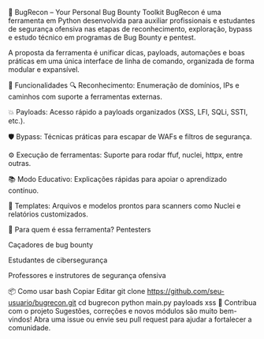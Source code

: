 🐞 BugRecon – Your Personal Bug Bounty Toolkit
BugRecon é uma ferramenta em Python desenvolvida para auxiliar profissionais e estudantes de segurança ofensiva nas etapas de reconhecimento, exploração, bypass e estudo técnico em programas de Bug Bounty e pentest.

A proposta da ferramenta é unificar dicas, payloads, automações e boas práticas em uma única interface de linha de comando, organizada de forma modular e expansível.

🚀 Funcionalidades
🔍 Reconhecimento: Enumeração de domínios, IPs e caminhos com suporte a ferramentas externas.

💥 Payloads: Acesso rápido a payloads organizados (XSS, LFI, SQLi, SSTI, etc.).

🛡️ Bypass: Técnicas práticas para escapar de WAFs e filtros de segurança.

⚙️ Execução de ferramentas: Suporte para rodar ffuf, nuclei, httpx, entre outras.

📚 Modo Educativo: Explicações rápidas para apoiar o aprendizado contínuo.

📑 Templates: Arquivos e modelos prontos para scanners como Nuclei e relatórios customizados.

🧰 Para quem é essa ferramenta?
Pentesters

Caçadores de bug bounty

Estudantes de cibersegurança

Professores e instrutores de segurança ofensiva

📦 Como usar
bash
Copiar
Editar
git clone https://github.com/seu-usuario/bugrecon.git
cd bugrecon
python main.py payloads xss
🤝 Contribua com o projeto
Sugestões, correções e novos módulos são muito bem-vindos!
Abra uma issue ou envie seu pull request para ajudar a fortalecer a comunidade.

